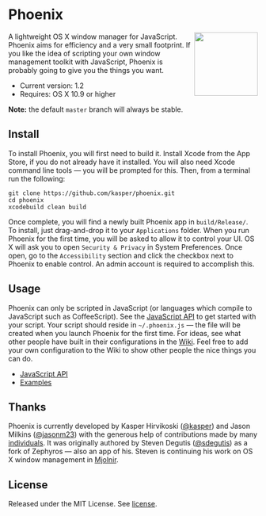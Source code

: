 Phoenix
=======

<img width='128' height='128' align='right' src='https://raw.githubusercontent.com/kasper/phoenix/master/Phoenix/Images.xcassets/AppIcon.appiconset/icon_128x128@2x.png'>

A lightweight OS X window manager for JavaScript. Phoenix aims for efficiency and a very small footprint. If you like the idea of scripting your own window management toolkit
with JavaScript, Phoenix is probably going to give you the things you want.

- Current version: 1.2
- Requires: OS X 10.9 or higher

**Note:** the default `master` branch will always be stable.

## Install

To install Phoenix, you will first need to build it. Install Xcode from the App Store, if you do not already have it installed. You will also need Xcode command line tools — you will be prompted for this. Then, from a terminal run the following:

    git clone https://github.com/kasper/phoenix.git
    cd phoenix
    xcodebuild clean build

Once complete, you will find a newly built Phoenix app in `build/Release/`. To install, just drag-and-drop it to your `Applications` folder. When you run Phoenix for the first time, you will be asked to allow it to control your UI. OS X will ask you to open `Security & Privacy` in System Preferences. Once open, go to the `Accessibility` section and click the checkbox next to Phoenix to enable control. An admin account is required to accomplish this.

## Usage

Phoenix can only be scripted in JavaScript (or languages which compile to JavaScript such as CoffeeScript). See the [JavaScript API](https://github.com/kasper/phoenix/wiki/JavaScript-API-documentation/) to get started with your script. Your script should reside in `~/.phoenix.js` — the file will be created when you launch Phoenix for the first time. For ideas, see what other people have built in their configurations in the [Wiki](https://github.com/kasper/phoenix/wiki/). Feel free to add your own configuration to the Wiki to show other people the nice things you can do.

- [JavaScript API](https://github.com/kasper/phoenix/wiki/JavaScript-API-documentation/)
- [Examples](https://github.com/kasper/phoenix/wiki#examples)

## Thanks

Phoenix is currently developed by Kasper Hirvikoski ([@kasper](https://github.com/kasper/)) and Jason Milkins ([@jasonm23](https://github.com/jasonm23/)) with the generous help of contributions made by many [individuals](https://github.com/kasper/phoenix/graphs/contributors/). It was originally authored by Steven Degutis ([@sdegutis](https://github.com/sdegutis/)) as a fork of Zephyros — also an app of his. Steven is continuing his work on OS X window management in [Mjolnir](https://github.com/sdegutis/mjolnir/).

## License

Released under the MIT License. See [license](LICENSE.md).
